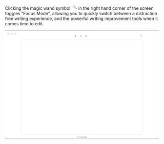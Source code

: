 Clicking the magic wand symbol ![](/assets/focus-mode-magic-wand.jpeg)in the right hand corner of the screen toggles "Focus Mode", allowing you to quickly switch between a distraction free writing experience, and the powerful writing improvement tools when it comes time to edit.

![](/assets/focus-mode.gif)

